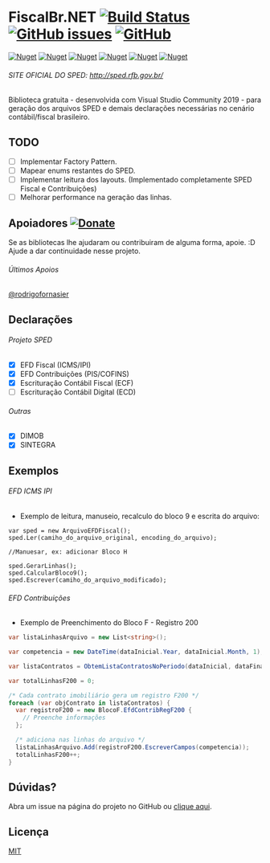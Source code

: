 # FiscalBr.NET [![Build Status](https://travis-ci.com/orochasamuel/FiscalBr.NET.svg?branch=master)](https://travis-ci.com/orochasamuel/FiscalBr.NET) [![GitHub issues](https://img.shields.io/github/issues/orochasamuel/fiscalbr.net)](https://github.com/orochasamuel/FiscalBr.NET/issues) [![GitHub](https://img.shields.io/github/license/orochasamuel/fiscalbr.net)](https://github.com/orochasamuel/FiscalBr.NET/blob/master/LICENSE)
[![Nuget](https://img.shields.io/nuget/v/FiscalBr.Common?color=red&label=Common)](https://www.nuget.org/packages/FiscalBr.Common/) [![Nuget](https://img.shields.io/nuget/v/FiscalBr.Dimob?label=Dimob)](https://www.nuget.org/packages/FiscalBr.Dimob/) [![Nuget](https://img.shields.io/nuget/v/FiscalBr.Sintegra?label=Sintegra)](https://www.nuget.org/packages/FiscalBr.Sintegra/) [![Nuget](https://img.shields.io/nuget/v/FiscalBr.EFDContribuicoes?label=EFDContribuicoes)](https://www.nuget.org/packages/FiscalBr.EFDContribuicoes/) [![Nuget](https://img.shields.io/nuget/v/FiscalBr.EFDFiscal?label=EFDFiscal)](https://www.nuget.org/packages/FiscalBr.EFDFiscal/) [![Nuget](https://img.shields.io/nuget/v/FiscalBr.ECF?label=ECF)](https://www.nuget.org/packages/FiscalBr.ECF/)

###### SITE OFICIAL DO SPED: http://sped.rfb.gov.br/
Biblioteca gratuita  - desenvolvida com Visual Studio Community 2019 - para geração dos arquivos SPED e demais declarações necessárias no cenário contábil/fiscal brasileiro.

## TODO

- [ ] Implementar Factory Pattern.
- [ ] Mapear enums restantes do SPED.
- [ ] Implementar leitura dos layouts. (Implementado completamente SPED Fiscal e Contribuições)
- [ ] Melhorar performance na geração das linhas.

## Apoiadores [![Donate](https://img.shields.io/badge/apoia.se-FiscalBr-green)](https://apoia.se/fiscalbr)

Se as bibliotecas lhe ajudaram ou contribuiram de alguma forma, apoie. :D Ajude a dar continuidade nesse projeto.

###### Últimos Apoios

[@rodrigofornasier](https://github.com/rodrigofornasier)

## Declarações

###### Projeto SPED

- [x] EFD Fiscal (ICMS/IPI)
- [x] EFD Contribuições (PIS/COFINS)
- [x] Escrituração Contábil Fiscal (ECF)
- [ ] Escrituração Contábil Digital (ECD)

###### Outras

- [x] DIMOB
- [x] SINTEGRA

## Exemplos

###### EFD ICMS IPI

- Exemplo de leitura, manuseio, recalculo do bloco 9 e escrita do arquivo:
```
var sped = new ArquivoEFDFiscal();
sped.Ler(camiho_do_arquivo_original, encoding_do_arquivo);

//Manuesar, ex: adicionar Bloco H

sped.GerarLinhas();
sped.CalcularBloco9();
sped.Escrever(camiho_do_arquivo_modificado);
```

###### EFD Contribuições

- Exemplo de Preenchimento do Bloco F - Registro 200

```cs
var listaLinhasArquivo = new List<string>();

var competencia = new DateTime(dataInicial.Year, dataInicial.Month, 1);

var listaContratos = ObtemListaContratosNoPeriodo(dataInicial, dataFinal);

var totalLinhasF200 = 0;

/* Cada contrato imobiliário gera um registro F200 */
foreach (var objContrato in listaContratos) {
  var registroF200 = new BlocoF.EfdContribRegF200 {
    // Preenche informações
  };

  /* adiciona nas linhas do arquivo */
  listaLinhasArquivo.Add(registroF200.EscreverCampos(competencia));
  totalLinhasF200++;
}
```

## Dúvidas?

Abra um issue na página do projeto no GitHub ou [clique aqui](https://github.com/orochasamuel/FiscalBr.NET/issues).

## Licença

[MIT](https://github.com/orochasamuel/FiscalBr.NET/blob/master/LICENSE)

